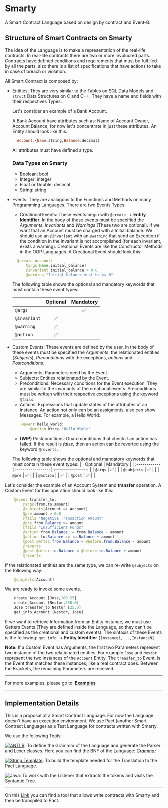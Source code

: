 # Smarty
A Smart Contract Language based on design by contract and Event-B.

## Structure of Smart Contracts on Smarty

The idea of the Language is to make a representation of the real-life contracts. In real-life contracts there are two or more involucred parts. Contracts have defined conditions and requirements that must be fulfilled by all the parts, also there is a list of specifications that have actions to take in case of breach or violation.

All Smart Contract is composed by:

- Entities: They are very similar to the Tables on SQL Data Models and `struct` Data Structures on C and C++. 
  They have a name and fields with their respectives Types. 
  
  Let's consider an example of a Bank Account.
  
  A Bank Account have attributes such as: Name of Account Owner, Account Balance, for now let's concentrate in just these attributes.
  An Entity should look like this:

  ```haskell
    Account:{Name:string,Balance:decimal}
  ```  
  All attributes must have defined a type.
  
  ### Data Types on Smarty
  
  - Boolean: bool
  - Integer: integer
  - Float or Double: decimal
  - String: string
  
- Events: They are analagous to the Functions and Methods on many Programming Languages. There are two Events Types:
  
  - Creational Events: These events begin with `@create_` + **Entity Identifier**. In the body of these events must be specified the *Arguments*, *Invariants* and *Warnings* (These two are optional). If we want that an Account must be charged with a Initial balance. We should use an `@invariant` with an `@warning` that send an Exception if the condition in the Invariant is not accomplished (for each invariant, exists a warning). Creational Events are like the Constructor Methods in the OOP Languages. A Creational Event should look this:
  
  ```java
    @create_Account:
        @args[Name,initial_balance]
        @invariant initial_balance > 0.0
        @warning "Initial balance must be >= 0"
  ```
  The following table shows the optional and mandatory keywords that must contain these event types:

  |               | Optional           | Mandatory          |
  | :------------ | :----------------: | :----------------: |
  | `@args`       |                    | :white_check_mark: |
  | `@invariant`  | :white_check_mark: |                    |
  | `@warning`    | :white_check_mark: |                    |
  | `@action`     | :white_check_mark: |                    |  
  


<!--  ![](https://i.imgur.com/5Iy7izf.png) -->
    
  - Custom Events: These events are defined by the user. In the body of these events must be specified the *Arguments*, the relationated entities (*Subjects*), *Preconditions* with the exceptions, *actions* and *Postconditions*.

    - Arguments: Parameters need by the Event.
    - Subjects: Entities relationated by the Event.
    - Preconditions: Necessary conditions for the Event execution. They are similar to the invariants of the creational events. Preconditions must be written with their respective exceptions using the keyword `@fails`.
    - Actions: Expressions that update states of the attributes of an instance. An action not only can be an assigments, also can show Messages. For example, a Hello World:

    ```java
        @event hello_world:
            @action Write "Hello World"
    ```
    
    -  __(WIP)__ Postconditions: Guard conditions that check if an action has failed. If the result is *false*, then an action can be reverted using the keyword `@reverts`.

    The following table shows the optional and mandatory keywords that must contain these event types:
    |               | Optional           | Mandatory          |
    | :------------ | :----------------: | :----------------: |
    | `@args`       | :white_check_mark: |                    |
    | `@subjects`   | :white_check_mark: |                    |
    | `@pre`        | :white_check_mark: |                    |
    | `@action`     |                    | :white_check_mark: |
    | `@post`       | :white_check_mark: |                    |


Let's consider the example of an Account System and **transfer** operation. A Custom Event for this operation should look like this:

```java
    @event transfer_to:
        @args[from,to,amount]
        @subjects[Account => Account]
        @pre amount > 0.0
        @fails "Negative Transaction Amount"
        @pre from.Balance >= amount
        @fails "Insufficient Funds"
        @action from.Balance := from.Balance - amount
        @action to.Balance := to.Balance + amount
        @post @after.from.Balance = @before.from.Balance - amount
        @reverts
        @post @after.to.Balance = @before.to.Balance + amount
        @reverts
```

If the relationated entities are the same type, we can re-write `@subjects` on the following way: 
```java 
    @subjects[Account]
```

We are ready to invoke some events.

```ocaml
    create_Account [Jose,100.25]
    create_Account [Nestor,250.0]
    Jose transfer_to Nestor [25.0]
    get_info_Account [Nestor, Jose]
```

If we want to retrieve Information from an Entity instance, we must use Getters Events (They are defined inside the Language, so they can't be specified as the creational and custom events). The sintaxis of these Events is the following:
    `get_info_` + **Entity Identifier** `[Instance1,...,InstanceN]`.

**Note:** If a Custom Event has Arguments, the first two Parameters represent two instance of the two relationated entities. For example `Jose` and `Nestor` represent the two instances of the `Account` Entity. The `transfer_to` Event, is the Event that matches these instances, like a real contract does. Between the Brackets, the remaining Parameters are received.

---
For more examples, please go to: [**Examples**](/examples)

---

## Implementation Details

This is a proposal of a Smart Contract Language. For now the Language doesn't have an execution environment. We use Pact (another Smart Contract Language) as a Test Language for contracts written with Smarty.

We use the following Tools:

 [![ANTLR](https://www.antlr.org/images/antlr-logo.png)](https://www.antlr.org/): To define the Grammar of the Language and generate the Parser and Lexer classes.
 Here you can find the BNF of the Language: [*Grammar*](/src/Smarty/Smarty.g4)

 [![String Template](https://www.stringtemplate.org/images/st-logo.png)](https://www.stringtemplate.org/): To build the template needed for the Translation to the Pact Language.

 ![Java](https://cdn.iconscout.com/icon/free/png-256/java-60-1174953.png): To work with the Listener that extracts the tokens and visits the Syntantic Tree.

---
On this [Link](/store) you can find a tool that allows write contracts with Smarty and then be transpiled to Pact.
